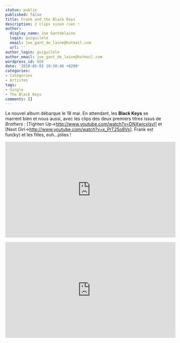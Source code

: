 ```yaml
---
status: publie
published: false
title: Frank and the Black Keys
description: 2 clips sinon rien !
author:
  display_name: Joe Gantdelaine
  login: guiguilele
  email: joe_gant_de_laine@hotmail.com
  url: ''
author_login: guiguilele
author_email: joe_gant_de_laine@hotmail.com
wordpress_id: 608
date: '2010-05-03 19:38:46 +0200'
categories:
- Catégories
- Artistes
tags:
- Single
- The Black Keys
comments: []
---
```

Le nouvel album débarque le 18 mai. En attendant, les __Black Keys__ se marrent bien et nous aussi, avec les clips des deux premiers titres issus de *Brothers* : [Tighten Up->http://www.youtube.com/watch?v=DNXwicxlsvI] et [Next Girl->http://www.youtube.com/watch?v=x_PrT25o8Vs]. Frank est fun(ky) et les filles, euh...jolies !

<p>
<iframe width="540" height="304" src="http://www.youtube.com/embed/mpaPBCBjSVc" frameborder="0" allowfullscreen></iframe>
</p>

<p>
<iframe width="540" height="304" src="http://www.youtube.com/embed/x_PrT25o8Vs" frameborder="0" allowfullscreen></iframe>
</p>
